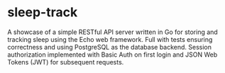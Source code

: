 # sleep-track

A showcase of a simple RESTful API server written in Go for storing and tracking sleep using the Echo web framework.
Full with tests ensuring correctness and using PostgreSQL as the database backend. Session authorization implemented with Basic Auth on first login and JSON Web Tokens (JWT) for subsequent requests.
